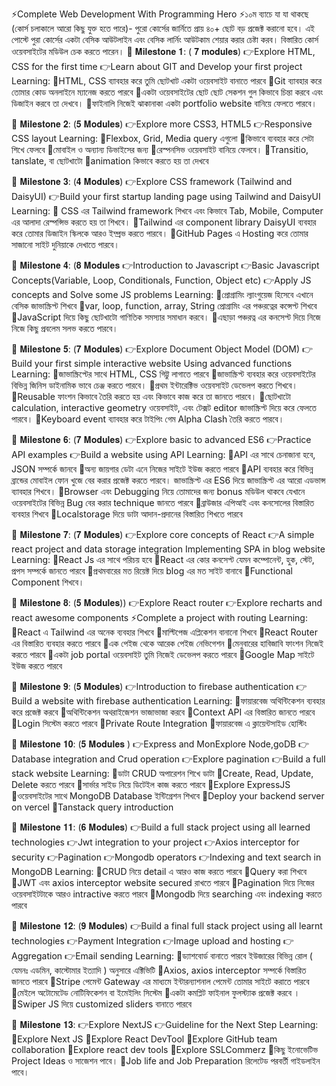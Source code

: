 ⚡Complete Web Development With Programming Hero ⚡১০ম ব্যাচে যা যা থাকছে 
(কোর্স চলাকালে আরো কিছু যুক্ত হতে পারে)-
পুরো কোর্সের জার্নিতে প্রায় ৪০+ ছোট বড় প্রজেক্ট করানো হবে। 
এই পোস্টে পুরা কোর্সের একটা বেসিক আউটলাইন এবং বেসিক লার্নিং আউটকাম শেয়ার করার চেষ্টা করব। বিস্তারিত কোর্স ওয়েবসাইটের মডিউল চেক করতে পারেন।
🛑 𝐌𝐢𝐥𝐞𝐬𝐭𝐨𝐧𝐞 𝟏: ( 𝟕 𝐦𝐨𝐝𝐮𝐥𝐞𝐬)
👉Explore HTML, CSS for the first time
👉Learn about GIT and Develop your first project
Learning:
 🔸HTML, CSS ব্যাবহার করে তুমি ছোটখাট একটা ওয়েবসাইট বানাতে পারবে
 🔸Git ব্যাবহার করে তোমার কোড অনলাইনে ম্যানেজ করতে পারবে
🔸একটা ওয়েবসাইটের ছোট ছোট সেকশন গুল কিভাবে চিন্তা করবে এবং ডিজাইন করবে তা দেখবে। 
🔸ফাইনালি নিজেই ঝাকানাকা একটা portfolio website বানিয়ে ফেলতে পারবে।


🛑 𝐌𝐢𝐥𝐞𝐬𝐭𝐨𝐧𝐞 𝟐: (𝟓 𝐌𝐨𝐝𝐮𝐥𝐞𝐬)
👉Explore more CSS3, HTML5
👉Responsive CSS layout
Learning:
🔹Flexbox, Grid, Media query এগুলো  🔹কিভাবে ব্যবহার করে সেটা শিখে ফেলবে
🔹মোবাইল ও অন্যান্য ডিভাইসের জন্য 🔹রেস্পনসিভ ওয়েবসাইট বানিয়ে ফেলবে।
🔹Transitio, tanslate, বা ছোটখাটো  🔹animation কিভাবে করতে হয় তা দেখবে


🛑 𝐌𝐢𝐥𝐞𝐬𝐭𝐨𝐧𝐞 𝟑:  (𝟒 𝐌𝐨𝐝𝐮𝐥𝐞𝐬)
👉Explore CSS framework (Tailwind and DaisyUI)
👉Build your first startup landing page using Tailwind and DaisyUI
Learning:
🔸 CSS এর Tailwind framework শিখবে এবং কিভাবে  Tab, Mobile, Computer এর আলাদা  রেস্পন্সিভ করতে হয় তা শিখবে।
🔸Tailwind এর component library DaisyUI ব্যবহার করে তোমার ডিজাইন স্কিলকে আরও ইম্প্রভ করতে পারবে।
 🔸GitHub Pages এ  Hosting করে তোমার সাজানো সাইট দুনিয়াকে দেখাতে পারবে।


🛑 𝐌𝐢𝐥𝐞𝐬𝐭𝐨𝐧𝐞 𝟒: (𝟖 𝐌𝐨𝐝𝐮𝐥𝐞𝐬
👉Introduction to Javascript
👉Basic Javascript Concepts(Variable, Loop, Conditionals, Function, Object etc)
👉Apply JS concepts and Solve some JS problems
Learning:
 🔹প্রোগ্রামিং ল্যাংগুয়েজ হিসেবে এখানে বেসিক জাভাস্ক্রিপ্ট শিখবে
 🔹var, loop, function, array, String প্রোগ্রামিং এর পঞ্চরত্নের কন্সেপ্ট শিখবে
 🔹JavaScript দিয়ে কিছু ছোটখাটো গাণিতিক সমস্যার সমাধান করবে।
 🔹এছাড়া পঞ্চরত্ন এর কনসেপ্ট দিয়ে নিজে নিজে কিছু প্রবলেম সলভ করতে পারবে।


🛑 𝐌𝐢𝐥𝐞𝐬𝐭𝐨𝐧𝐞 𝟓: (𝟕 𝐌𝐨𝐝𝐮𝐥𝐞𝐬)
👉Explore Document Object Model (DOM)
👉Build your first simple interactive website Using advanced functions
Learning:
 🔸জাভাস্ক্রিপ্টের সাথে HTML, CSS গিট্টু লাগাতে পারবে
 🔸জাভাস্ক্রিপ্ট ব্যবহার করে ওয়েবসাইটের বিভিন্ন জিনিস ডাইনামিক ভাবে চেঞ্জ করতে পারবে।
 🔸প্রথম ইন্টারেক্টিভ ওয়েবসাইট ডেভেলপ করতে শিখবে।
 🔸Reusable ফাংশন কিভাবে তৈরি করতে হয় এবং কিভাবে কাজ করে তা জানতে পারবে।
 🔸ছোটখাটো calculation, interactive geometry ওয়েবসাইট, এবং টেক্সট editor জাভাস্ক্রিপ্ট দিয়ে করে ফেলতে পারবে।
 🔸Keyboard event ব্যাবহার করে টাইপিং গেম Alpha Clash তৈরি করতে পারবে। 


🛑 𝐌𝐢𝐥𝐞𝐬𝐭𝐨𝐧𝐞 𝟔: (𝟕 𝐌𝐨𝐝𝐮𝐥𝐞𝐬)
👉Explore basic to advanced ES6 
👉Practice API examples
👉Build a website using API
Learning:
 🔹API এর সাথে চেনাজানা হবে, JSON সম্পর্কে জানবে
 🔹অন্য জায়গার ডেটা এনে নিজের সাইটে ইউজ করতে পারবে
 🔹API ব্যবহার করে বিভিন্ন ব্রান্ডের মোবাইল ফোন খুজে বের করার প্রজেক্ট করতে পারবে। 
জাভাস্ক্রিপ্ট এর ES6 দিয়ে জাভাস্ক্রিপ্ট এর আরো এডভান্স ব্যাবহার শিখবে।
 🔹Browser এবং Debugging নিয়ে তোমাদের জন্য bonus মডিউল থাকবে যেখানে ওয়েবসাইটের বিভিন্ন Bug বের করার technique জানতে পারবে
 🔹ব্রাউজার এপিআই এবং কনসোলের বিস্তারিত ব্যবহার শিখবে
 🔹Localstorage  দিয়ে ডাটা আদান-প্রদানের বিস্তারিত শিখতে পারবে


🛑 𝐌𝐢𝐥𝐞𝐬𝐭𝐨𝐧𝐞 𝟕: (𝟕 𝐌𝐨𝐝𝐮𝐥𝐞𝐬)
👉Explore core concepts of React
👉A simple react project and data storage integration
Implementing SPA in blog website
Learning:
 🔸React Js এর সাথে পরিচয় হবে
 🔸React এর কোর কনসেপ্ট যেমন কম্পোনেন্ট, হুক, স্টেট, প্রপস সম্পর্কে জানতে পারবে
 🔸প্রথমবারের মত রিয়েক্ট দিয়ে blog এর মত সাইট বানাবে
 🔸Functional Component শিখবে।


🛑 𝐌𝐢𝐥𝐞𝐬𝐭𝐨𝐧𝐞 𝟖: (𝟓 𝐌𝐨𝐝𝐮𝐥𝐞𝐬))
👉Explore React router
👉Explore recharts and react awesome components
 ⚡Complete a project with routing
Learning:
 🔹React এ Tailwind এর অনেক ব্যবহার শিখবে
 🔹মাল্টিপেজ এপ্লিকেশন বানানো শিখবে
 🔹React Router এর বিস্তারিত ব্যবহার করতে পারবে
 🔹এক পেইজ থেকে আরেক পেইজ নেভিগেশন
🔹মেনুবারের হাবিজাবি ফাংশন নিজেই করতে পারবে
🔹একটা job portal ওয়েবসাইট তুমি নিজেই ডেভেলপ করতে পারবে
 🔹Google Map সাইটে ইউজ করতে পারবে


🛑 𝐌𝐢𝐥𝐞𝐬𝐭𝐨𝐧𝐞 𝟗: (𝟓 𝐌𝐨𝐝𝐮𝐥𝐞𝐬) 
👉Introduction to firebase authentication 
👉Build a website with firebase authentication
Learning:
🔹ফায়ারবেজ অথিন্টিকেশন ব্যবহার করে প্রজেক্ট করবে
🔹অথিন্টিকেশন অথরাইজেশন ভাজাভাজা করবে
 🔹Context API এর বিস্তারিত জানতে পারবে
 🔹Login সিস্টেম করতে পারবে
 🔹Private Route Integration
 🔹ফায়ারবেজ এ ক্লায়েন্টসাইড হোস্টিং


🛑 𝐌𝐢𝐥𝐞𝐬𝐭𝐨𝐧𝐞 𝟏𝟎: (𝟓 𝐌𝐨𝐝𝐮𝐥𝐞𝐬 )
👉Express and MonExplore Node,goDB
👉Database integration and Crud operation
👉Explore pagination
👉Build a full stack website
Learning:
🔸ডাটা CRUD অপারেশন শিখে ডাটা  🔸Create, Read, Update, Delete করতে পারবে
🔸সার্ভার সাইড নিয়ে ডিটেইল কাজ করতে পারবে
 🔸Explore ExpressJS
🔸ওয়েবসাইটের সাথে MongoDB Database ইন্টিগ্রেশন শিখবে
 🔸Deploy your backend server on vercel
 🔸Tanstack query introduction


🛑 𝐌𝐢𝐥𝐞𝐬𝐭𝐨𝐧𝐞 𝟏𝟏: (𝟔 𝐌𝐨𝐝𝐮𝐥𝐞𝐬)
👉Build a  full stack project using all learned technologies
👉Jwt integration to your project
👉Axios interceptor for security
👉Pagination
👉Mongodb operators
👉Indexing and text search in MongoDB
Learning:
 🔹CRUD নিয়ে detail এ আরও কাজ করতে পারবে
 🔹Query করা শিখবে
 🔹JWT এবং axios interceptor website secured রাখতে পারবে
 🔹Pagination দিয়ে নিজের ওয়েবসাইটটাকে আরও intractive করতে পারবে
 🔹Mongodb দিয়ে searching এবং indexing করতে পারবে


🛑 𝐌𝐢𝐥𝐞𝐬𝐭𝐨𝐧𝐞 𝟏𝟐: (𝟗 𝐌𝐨𝐝𝐮𝐥𝐞𝐬)
👉Build a final full stack project using all learnt technologies
👉Payment Integration
👉Image upload and hosting
👉Aggregation
👉Email sending
Learning:
 🔹ড্যাশবোর্ড বানাতে পারবে ইউজারের বিভিন্ন রোল ( যেমনঃ এডমিন, কাস্টোমার ইত্যাদি ) অনুসারে এক্টিভিটি
 🔹Axios, axios interceptor সম্পর্কে বিস্তারিত জানতে পারবে
 🔹Stripe পেমেন্ট Gateway এর মাধ্যমে ইন্টারন্যাশনাল পেমেন্ট তোমার সাইটে করাতে পারবে
 🔹মেইলে অটোমেটেড নোটিফিকেশন বা ইমেইলিং সিস্টেম
 🔹একটা কমপ্লিট ফাইনাল ফুলস্ট্যাক প্রজেক্ট করবে ।
 🔹Swiper JS দিয়ে customized sliders বানাতে পারবে

 
🛑 𝐌𝐢𝐥𝐞𝐬𝐭𝐨𝐧𝐞 𝟏𝟑:
👉Explore NextJS
👉Guideline for the Next Step
Learning:
 🔹Explore Next JS
 🔹Explore React DevTool
 🔹Explore GitHub team collaboration
 🔹Explore react dev tools
 🔹Explore SSLCommerz
🔹কিছু ইনোভেটিভ Project Ideas ও সাজেশন পাবে।
 🔹Job life and Job Preparation রিলেটেড পরবর্তী গাইডলাইন পাবে।